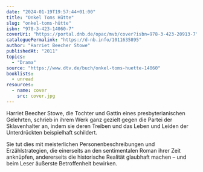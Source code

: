 ```yaml
---
date: "2024-01-19T19:57:44+01:00"
title: "Onkel Toms Hütte"
slug: "onkel-toms-hütte"
isbn: "978-3-423-14060-7"
coverUri: "https://portal.dnb.de/opac/mvb/cover?isbn=978-3-423-20913-7"
cataloguePermalink: "https://d-nb.info/1011635895"
author: "Harriet Beecher Stowe"
publishedAt: "2011"
topics:
  - "Drama"
source: "https://www.dtv.de/buch/onkel-toms-huette-14060"
booklists:
  - unread
resources:
  - name: cover
    src: cover.jpg
---
```


Harriet Beecher Stowe, die Tochter und Gattin eines presbyterianischen Gelehrten, 
schrieb in ihrem Werk ganz gezielt gegen die Partei der Sklavenhalter an, indem 
sie deren Treiben und das Leben und Leiden der Unterdrückten beispielhaft 
schildert.

Sie tut dies mit meisterlichen Personenbeschreibungen und Erzählstrategien, die 
einerseits an den sentimentalen Roman ihrer Zeit anknüpfen, andererseits die 
historische Realität glaubhaft machen – und beim Leser äußerste Betroffenheit 
bewirken.